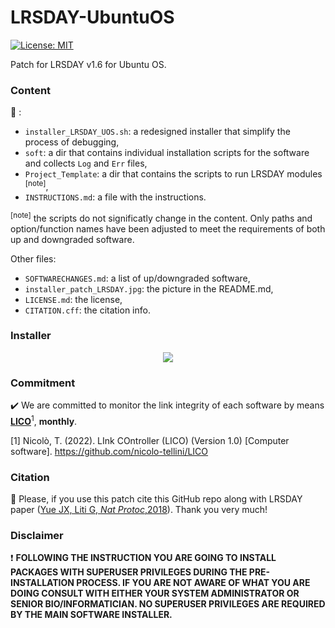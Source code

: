 # LRSDAY-UbuntuOS

[![License: MIT](https://img.shields.io/badge/License-MIT-yellow.svg)](https://opensource.org/licenses/MIT)

Patch for LRSDAY v1.6 for Ubuntu OS.

### Content
:open_file_folder: :

 - ```installer_LRSDAY_UOS.sh```: a redesigned installer that simplify the process of debugging,</br>
 - ```soft```: a dir that contains individual installation scripts for the software and collects ```Log``` and ```Err``` files, </br>
 - ```Project_Template```: a dir that contains the scripts to run LRSDAY modules <sup>[note]</sup>,</br>
 - ```INSTRUCTIONS.md```: a file with the instructions.</br>

<sup>[note]</sup> the scripts do not significatly change in the content. Only paths and option/function names have been adjusted to meet the requirements of both up and downgraded software. 
 
 Other files:
- ```SOFTWARECHANGES.md```: a list of up/downgraded software,
- ```installer_patch_LRSDAY.jpg```: the picture in the README.md,
- ```LICENSE.md```: the license,
- ```CITATION.cff```: the citation info.

### Installer

<p align="center">
  <img src="https://github.com/nicolo-tellini/LRSDAY-UbuntuOS/blob/main/installer_patch_LRSDAY.jpg" />
</p>

### Commitment
:heavy_check_mark: We are committed to monitor the link integrity of each software by means [**LICO**](https://github.com/nicolo-tellini/LICO)<sup>1</sup>, **monthly**.

[1] Nicolò, T. (2022). LInk COntroller (LICO) (Version 1.0) [Computer software]. https://github.com/nicolo-tellini/LICO

### Citation 

:page_facing_up: Please, if you use this patch cite this GitHub repo along with LRSDAY paper ([Yue JX, Liti G, *Nat Protoc*,2018](https://www.nature.com/articles/nprot.2018.025)).
Thank you very much!

### Disclaimer

:heavy_exclamation_mark: **FOLLOWING THE INSTRUCTION YOU ARE GOING TO INSTALL PACKAGES WITH SUPERUSER PRIVILEGES DURING THE PRE-INSTALLATION PROCESS. IF YOU ARE NOT AWARE OF WHAT YOU ARE DOING CONSULT WITH EITHER YOUR SYSTEM ADMINISTRATOR OR SENIOR BIO/INFORMATICIAN. NO SUPERUSER PRIVILEGES ARE REQUIRED BY THE MAIN SOFTWARE INSTALLER.**
